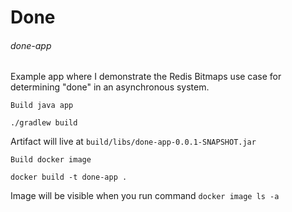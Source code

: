 # Done
###### done-app
Example app where I demonstrate the Redis Bitmaps use case for determining "done" in an asynchronous system.

`Build java app`
```
./gradlew build
```
Artifact will live at `build/libs/done-app-0.0.1-SNAPSHOT.jar`

`Build docker image`
```
docker build -t done-app .
```
Image will be visible when you run command `docker image ls -a`

